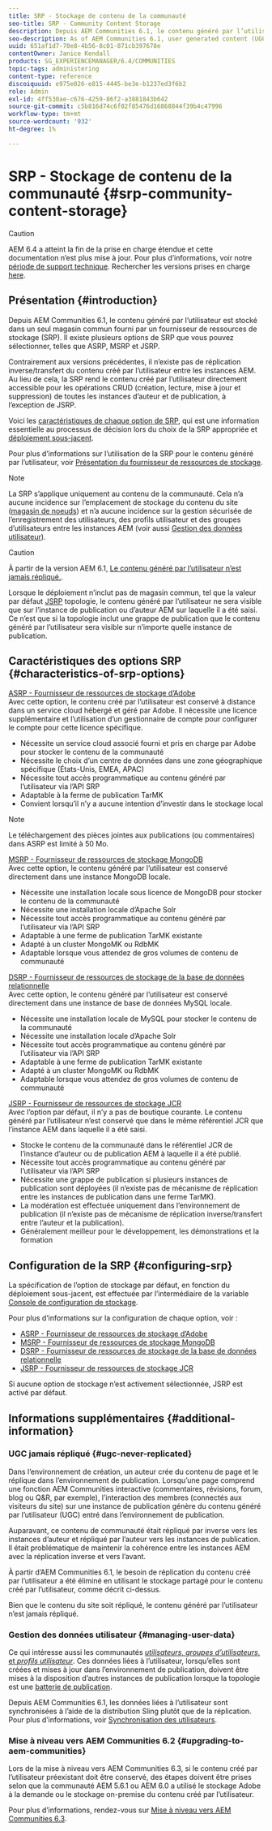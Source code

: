 ```yaml
---
title: SRP - Stockage de contenu de la communauté
seo-title: SRP - Community Content Storage
description: Depuis AEM Communities 6.1, le contenu généré par l’utilisateur est stocké dans un seul magasin commun fourni par un fournisseur de ressources de stockage (SRP).
seo-description: As of AEM Communities 6.1, user generated content (UGC) is stored in a single, common store provided by a storage resource provider (SRP)
uuid: 651af1d7-70e8-4b56-8c01-871cb397678e
contentOwner: Janice Kendall
products: SG_EXPERIENCEMANAGER/6.4/COMMUNITIES
topic-tags: administering
content-type: reference
discoiquuid: e975e026-e815-4445-be3e-b1237ed3f6b2
role: Admin
exl-id: 4ff530ae-c676-4259-86f2-a3881843b642
source-git-commit: c5b816d74c6f02f85476d16868844f39b4c47996
workflow-type: tm+mt
source-wordcount: '932'
ht-degree: 1%

---
```


# SRP - Stockage de contenu de la communauté {#srp-community-content-storage}

>[!CAUTION]
>
>AEM 6.4 a atteint la fin de la prise en charge étendue et cette documentation n’est plus mise à jour. Pour plus d’informations, voir notre [période de support technique](https://helpx.adobe.com/fr/support/programs/eol-matrix.html). Rechercher les versions prises en charge [here](https://experienceleague.adobe.com/docs/?lang=fr).

## Présentation {#introduction}

Depuis AEM Communities 6.1, le contenu généré par l’utilisateur est stocké dans un seul magasin commun fourni par un fournisseur de ressources de stockage (SRP). Il existe plusieurs options de SRP que vous pouvez sélectionner, telles que ASRP, MSRP et JSRP.

Contrairement aux versions précédentes, il n’existe pas de réplication inverse/transfert du contenu créé par l’utilisateur entre les instances AEM. Au lieu de cela, la SRP rend le contenu créé par l’utilisateur directement accessible pour les opérations CRUD (création, lecture, mise à jour et suppression) de toutes les instances d’auteur et de publication, à l’exception de JSRP.

Voici les [caractéristiques de chaque option de SRP](#characteristics-of-srp-options), qui est une information essentielle au processus de décision lors du choix de la SRP appropriée et [déploiement sous-jacent](topologies.md).

Pour plus d’informations sur l’utilisation de la SRP pour le contenu généré par l’utilisateur, voir [Présentation du fournisseur de ressources de stockage](srp.md).

>[!NOTE]
>
>La SRP s’applique uniquement au contenu de la communauté. Cela n’a aucune incidence sur l’emplacement de stockage du contenu du site ([magasin de noeuds](../../help/sites-deploying/data-store-config.md)) et n’a aucune incidence sur la gestion sécurisée de l’enregistrement des utilisateurs, des profils utilisateur et des groupes d’utilisateurs entre les instances AEM (voir aussi [Gestion des données utilisateur](#managing-user-data)).

>[!CAUTION]
>
>À partir de la version AEM 6.1, [Le contenu généré par l’utilisateur n’est jamais répliqué.](#ugc-never-replicated).
>
>Lorsque le déploiement n’inclut pas de magasin commun, tel que la valeur par défaut [JSRP](topologies.md#jsrp) topologie, le contenu généré par l’utilisateur ne sera visible que sur l’instance de publication ou d’auteur AEM sur laquelle il a été saisi. Ce n’est que si la topologie inclut une grappe de publication que le contenu généré par l’utilisateur sera visible sur n’importe quelle instance de publication.

## Caractéristiques des options SRP {#characteristics-of-srp-options}

[ASRP - Fournisseur de ressources de stockage d’Adobe](asrp.md)\
Avec cette option, le contenu créé par l’utilisateur est conservé à distance dans un service cloud hébergé et géré par Adobe. Il nécessite une licence supplémentaire et l’utilisation d’un gestionnaire de compte pour configurer le compte pour cette licence spécifique.

* Nécessite un service cloud associé fourni et pris en charge par Adobe pour stocker le contenu de la communauté
* Nécessite le choix d’un centre de données dans une zone géographique spécifique (États-Unis, EMEA, APAC)
* Nécessite tout accès programmatique au contenu généré par l’utilisateur via l’API SRP
* Adaptable à la ferme de publication TarMK
* Convient lorsqu’il n’y a aucune intention d’investir dans le stockage local

>[!NOTE]
>
>Le téléchargement des pièces jointes aux publications (ou commentaires) dans ASRP est limité à 50 Mo.

[MSRP - Fournisseur de ressources de stockage MongoDB](msrp.md)\
Avec cette option, le contenu généré par l’utilisateur est conservé directement dans une instance MongoDB locale.

* Nécessite une installation locale sous licence de MongoDB pour stocker le contenu de la communauté
* Nécessite une installation locale d’Apache Solr
* Nécessite tout accès programmatique au contenu généré par l’utilisateur via l’API SRP
* Adaptable à une ferme de publication TarMK existante
* Adapté à un cluster MongoMK ou RdbMK
* Adaptable lorsque vous attendez de gros volumes de contenu de communauté

[DSRP - Fournisseur de ressources de stockage de la base de données relationnelle](dsrp.md)\
Avec cette option, le contenu généré par l’utilisateur est conservé directement dans une instance de base de données MySQL locale.

* Nécessite une installation locale de MySQL pour stocker le contenu de la communauté
* Nécessite une installation locale d’Apache Solr
* Nécessite tout accès programmatique au contenu généré par l’utilisateur via l’API SRP
* Adaptable à une ferme de publication TarMK existante
* Adapté à un cluster MongoMK ou RdbMK
* Adaptable lorsque vous attendez de gros volumes de contenu de communauté

[JSRP - Fournisseur de ressources de stockage JCR](jsrp.md)\
Avec l’option par défaut, il n’y a pas de boutique courante. Le contenu généré par l’utilisateur n’est conservé que dans le même référentiel JCR que l’instance AEM dans laquelle il a été saisi.

* Stocke le contenu de la communauté dans le référentiel JCR de l’instance d’auteur ou de publication AEM à laquelle il a été publié.
* Nécessite tout accès programmatique au contenu généré par l’utilisateur via l’API SRP
* Nécessite une grappe de publication si plusieurs instances de publication sont déployées (il n’existe pas de mécanisme de réplication entre les instances de publication dans une ferme TarMK).
* La modération est effectuée uniquement dans l’environnement de publication (il n’existe pas de mécanisme de réplication inverse/transfert entre l’auteur et la publication).
* Généralement meilleur pour le développement, les démonstrations et la formation

## Configuration de la SRP {#configuring-srp}

La spécification de l’option de stockage par défaut, en fonction du déploiement sous-jacent, est effectuée par l’intermédiaire de la variable [Console de configuration de stockage](srp-config.md).

Pour plus d’informations sur la configuration de chaque option, voir :

* [ASRP - Fournisseur de ressources de stockage d’Adobe](asrp.md)
* [MSRP - Fournisseur de ressources de stockage MongoDB](msrp.md)
* [DSRP - Fournisseur de ressources de stockage de la base de données relationnelle](dsrp.md)
* [JSRP - Fournisseur de ressources de stockage JCR](jsrp.md)

Si aucune option de stockage n’est activement sélectionnée, JSRP est activé par défaut.

## Informations supplémentaires {#additional-information}

### UGC jamais répliqué {#ugc-never-replicated}

Dans l’environnement de création, un auteur crée du contenu de page et le réplique dans l’environnement de publication. Lorsqu’une page comprend une fonction AEM Communities interactive (commentaires, révisions, forum, blog ou Q&amp;R, par exemple), l’interaction des membres (connectés aux visiteurs du site) sur une instance de publication génère du contenu généré par l’utilisateur (UGC) entré dans l’environnement de publication.

Auparavant, ce contenu de communauté était répliqué par inverse vers les instances d’auteur et répliqué par l’auteur vers les instances de publication. Il était problématique de maintenir la cohérence entre les instances AEM avec la réplication inverse et vers l’avant.

À partir d’AEM Communities 6.1, le besoin de réplication du contenu créé par l’utilisateur a été éliminé en utilisant le stockage partagé pour le contenu créé par l’utilisateur, comme décrit ci-dessus.

Bien que le contenu du site soit répliqué, le contenu généré par l’utilisateur n’est jamais répliqué.

### Gestion des données utilisateur {#managing-user-data}

Ce qui intéresse aussi les communautés [*utilisateurs*, *groupes d’utilisateurs*, et *profils utilisateur*](users.md). Ces données liées à l’utilisateur, lorsqu’elles sont créées et mises à jour dans l’environnement de publication, doivent être mises à la disposition d’autres instances de publication lorsque la topologie est une [batterie de publication](../../help/sites-deploying/recommended-deploys.md#tarmk-farm).

Depuis AEM Communities 6.1, les données liées à l’utilisateur sont synchronisées à l’aide de la distribution Sling plutôt que de la réplication. Pour plus d’informations, voir [Synchronisation des utilisateurs](sync.md).

### Mise à niveau vers AEM Communities 6.2 {#upgrading-to-aem-communities}

Lors de la mise à niveau vers AEM Communities 6.3, si le contenu créé par l’utilisateur préexistant doit être conservé, des étapes doivent être prises selon que la communauté AEM 5.6.1 ou AEM 6.0 a utilisé le stockage Adobe à la demande ou le stockage on-premise du contenu créé par l’utilisateur.

Pour plus d’informations, rendez-vous sur [Mise à niveau vers AEM Communities 6.3](upgrade.md).
